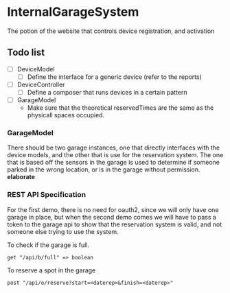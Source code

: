 # InternalGarageSystem
The potion of the website that controls device registration, and activation

## Todo list

- [ ] DeviceModel
  - [ ] Define the interface for a generic device (refer to the reports)
- [ ] DeviceController
  - [ ] Define a composer that runs devices in a certain pattern
- [ ] GarageModel
  - Make sure that the theoretical reservedTimes are the same as the physicall spaces occupied.


### GarageModel

There should be two garage instances, one that directly interfaces with the device models, and the other that is use for the reservation system. The one that is based off the sensors in the garage is used to determine if someone parked in the wrong location, or is in the garage without permission. **elaborate**




### REST API Specification

For the first demo, there is no need for oauth2, since we will only have one garage in place, but when the second demo comes we will have to pass a token to the garage api to show that the reservation system is valid, and not someone else trying to use the system.

To check if the garage is full.

```
get "/api/b/full" => boolean
```

To reserve a spot in the garage
```
post "/api/o/reserve?start=<daterep>&finish=<daterep>"
```
